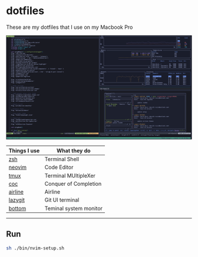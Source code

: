 # dotfiles

These are my dotfiles that I use on my Macbook Pro

![Setup ](https://github.com/davidlruizc/dotfiles/blob/main/thumbnails/setup.png)

|Things I use|What they do|
|-|-|
|[zsh](https://github.com/ohmyzsh/ohmyzsh)|Terminal Shell|
|[neovim](https://github.com/neovim/neovim)|Code Editor|
|[tmux](http://www.sromero.org/wiki/linux/aplicaciones/tmux)|Terminal MUltipleXer|
|[coc](https://github.com/neoclide/coc.nvim)|Conquer of Completion|
|[airline](https://github.com/vim-airline/vim-airline)|Airline|
|[lazygit](https://github.com/jesseduffield/lazygit#installation)|Git UI terminal|
|[bottom](https://github.com/ClementTsang/bottom)|Teminal system monitor|
---

## Run

```sh 
sh ./bin/nvim-setup.sh 
```
